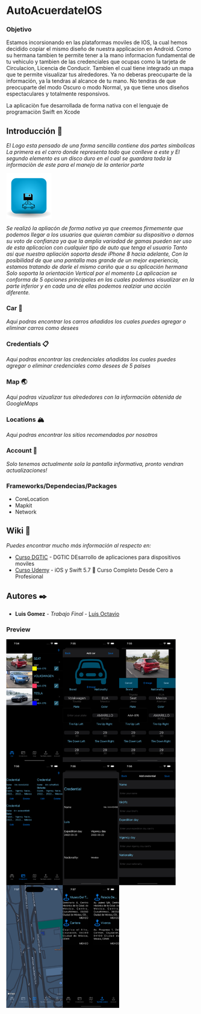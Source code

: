 # AutoAcuerdateIOS

### Objetivo
Estamos incorsionando en las plataformas moviles de IOS, la cual hemos decidido copiar el mismo diseño de nuestra applicacion en Android. Como su hermana tambien te permite tener a la mano informacion fundamental de tu vehiculo y tambien de las credenciales que ocupas
como la tarjeta de Circulacion, Licencia de Conducir. Tambien el cual tiene integrado un mapa que te permite visualizar tus alrededores.
Ya no deberas preocuparte de la información, ya la tendras al alcance de tu mano.
No tendras de que preocuparte del modo Oscuro o modo Normal, ya que tiene unos diseños espectaculares y totalmente responsivos.

La aplicaciòn fue desarrollada de forma nativa con el lenguaje de programaciòn Swift en Xcode

## Introducción 🚀
_El Logo esta pensado de una forma sencilla contiene dos partes simbolicas
La primera es el carro donde representa todo que conlleve a este
y El segundo elemento es un disco duro en el cual se guardara toda la informaciòn de este para el manejo de la anterior parte_

![Image text](https://raw.githubusercontent.com/octavius21/AutoAcuerdateIOS/main/AutoAcuerdate/AutoAcuerdate/Assets.xcassets/AppIcon.appiconset/120.png)

_Se realizó la apliacón de forma nativa ya que creemos firmemente que podemos llegar a los usuarios que quieran cambiar su dispositivo o darnos su voto de confianza ya que la amplia variadad de gamas pueden ser uso de esta aplicacion 
con cualquier tipo de auto que tenga el usuario
Tanto asi que nuestra apliación soporta desde iPhone 8 hacia adelante, Con la posibilidad de que una pantalla mas grande de un mejor experiencia,
estamos tratando de darle el mismo cariño que a su aplicación hermana
Solo soporta la orientación Vertical por el momento_
_La aplicacion se conforma de 5 opciones principales en las cuales podemos visualizar en la parte inferior y en cada una de ellas podemos realziar una acción diferente._

### Car :red_car:

_Aqui podras encontrar los carros añadidos los cuales puedes agregar o eliminar carros como desees_
### Credentials 📋

_Aqui podras encontrar las credenciales añadidas los cuales puedes agregar o eliminar credenciales como desees de 5 paises_
### Map 🌏 

_Aqui podras vizualizar tus alrededores con la informaciòn obtenida de GoogleMaps_
### Locations :mountain_snow:

_Aqui podras encontrar los sitios recomendados por nosotros_
### Account :frowning_person:

_Solo tenemos actualmente sola la pantalla informativa, pronto vendran actualizaciones!_

<!--### Credenciales de Acceso
User: cuq1@live.com.mx

Pwd: 123456-->

### Frameworks/Dependecias/Packages

- CoreLocation
- Mapkit
- Network




## Wiki 📖

_Puedes encontrar mucho más información al respecto en:_
* [Curso DGTIC](https://docencia.tic.unam.mx/diplomado-en-dispositivos-moviles) - DGTIC DEsarrollo de aplicaciones para dispositivos moviles
* [Curso Udemy](https://www.udemy.com/course/swift_ios/) - iOS y Swift 5.7  Curso Completo Desde Cero a Profesional





## Autores ✒️

* **Luis Gomez** - *Trabajo Final* - [ Luis Octavio](https://github.com/octavius21)


### Preview 

<img src="/1png.png" align="left" width="150">
<img src="/2.png" align="left" width="150">
<img src="/3.png" align="left" width="150">
<img src="/4.png" align="left" width="150">
<img src="/5.png" align="left" width="150">
<img src="/6.png" align="left" width="150">
<!--<img src="/7.png" align="left" width="150">-->
<img src="/8.png" align="left" width="150">
<img src="/9.png" align="left" width="150">


<!--
### Big Preview

![Image text](https://raw.githubusercontent.com/octavius21/AutoAcuerdate/master/1.jpg)
![Image text](https://raw.githubusercontent.com/octavius21/AutoAcuerdate/master/2.jpg)
![Image text](https://raw.githubusercontent.com/octavius21/AutoAcuerdate/master/3.jpg)
![Image text](https://raw.githubusercontent.com/octavius21/AutoAcuerdate/master/4.jpg)
![Image text](https://raw.githubusercontent.com/octavius21/AutoAcuerdate/master/5.jpg)
![Image text](https://raw.githubusercontent.com/octavius21/AutoAcuerdate/master/6.jpg)
![Image text](https://raw.githubusercontent.com/octavius21/AutoAcuerdate/master/7.jpg)-->
